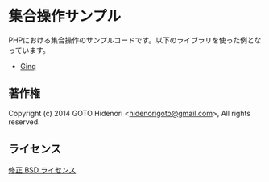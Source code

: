 # 集合操作サンプル

PHPにおける集合操作のサンプルコードです。以下のライブラリを使った例となっています。

- [Ginq](https://github.com/akanehara/ginq)

## 著作権

Copyright (c) 2014 GOTO Hidenori &lt;hidenorigoto@gmail.com&gt;, All rights reserved.

## ライセンス

[修正 BSD ライセンス](http://www.opensource.org/licenses/bsd-license.php)
